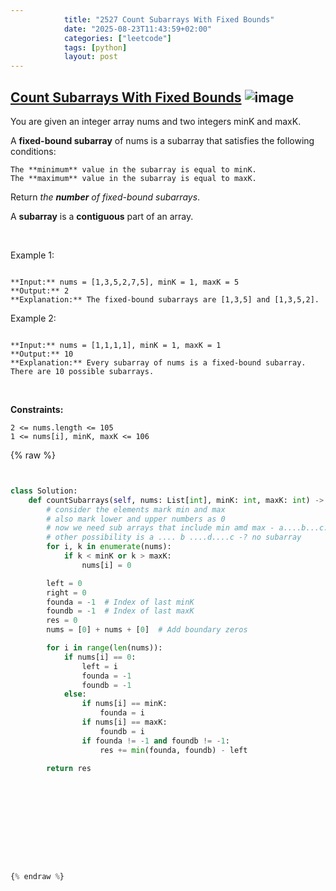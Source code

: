 ```yaml
---
            title: "2527 Count Subarrays With Fixed Bounds"
            date: "2025-08-23T11:43:59+02:00"
            categories: ["leetcode"]
            tags: [python]
            layout: post
---
```

            
## [Count Subarrays With Fixed Bounds](https://leetcode.com/problems/count-subarrays-with-fixed-bounds) ![image](https://img.shields.io/badge/Difficulty-Hard-red)

You are given an integer array nums and two integers minK and maxK.

A **fixed-bound subarray** of nums is a subarray that satisfies the following conditions:

	The **minimum** value in the subarray is equal to minK.
	The **maximum** value in the subarray is equal to maxK.

Return *the **number** of fixed-bound subarrays*.

A **subarray** is a **contiguous** part of an array.

 

Example 1:

```

**Input:** nums = [1,3,5,2,7,5], minK = 1, maxK = 5
**Output:** 2
**Explanation:** The fixed-bound subarrays are [1,3,5] and [1,3,5,2].

```

Example 2:

```

**Input:** nums = [1,1,1,1], minK = 1, maxK = 1
**Output:** 10
**Explanation:** Every subarray of nums is a fixed-bound subarray. There are 10 possible subarrays.

```

 

**Constraints:**

	2 <= nums.length <= 105
	1 <= nums[i], minK, maxK <= 106

{% raw %}


```python


class Solution:
    def countSubarrays(self, nums: List[int], minK: int, maxK: int) -> int:
        # consider the elements mark min and max
        # also mark lower and upper numbers as 0  
        # now we need sub arrays that include min amd max - a....b...c...d -> d - a 
        # other possibility is a .... b ....d....c -? no subarray 
        for i, k in enumerate(nums):
            if k < minK or k > maxK:
                nums[i] = 0

        left = 0
        right = 0
        founda = -1  # Index of last minK
        foundb = -1  # Index of last maxK
        res = 0
        nums = [0] + nums + [0]  # Add boundary zeros

        for i in range(len(nums)):
            if nums[i] == 0:
                left = i
                founda = -1
                foundb = -1
            else:
                if nums[i] == minK:
                    founda = i
                if nums[i] == maxK:
                    foundb = i
                if founda != -1 and foundb != -1:
                    res += min(founda, foundb) - left

        return res
        

            

            

            

        


{% endraw %}
```
